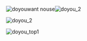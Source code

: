 
![doyouwant](https://github.com/kbys88/kbys88.github.io/assets/142012962/40230c40-c405-4172-8a3c-1bef67060d0d)
nouse![doyou_2](https://github.com/kbys88/kbys88.github.io/assets/142012962/c1ae174a-0fe2-4445-98f5-8916b56693dc)


![doyou_2](https://github.com/kbys88/kbys88.github.io/assets/142012962/f8b1e6c5-bed1-4f3f-be0f-65718ba744b3)

![doyou_top1](https://github.com/kbys88/kbys88.github.io/assets/142012962/c88b4101-dda4-4d25-86ec-fc49100cf78d)
